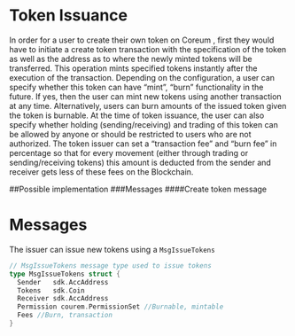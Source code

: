 
# Token Issuance

In order for a user to create their own token on Coreum , first they would have to initiate a create token transaction with the specification of the token as well as the address as to where the newly minted tokens will be transferred.
This operation mints specified tokens instantly after the execution of the transaction. Depending on the configuration, a user can specify whether this token can have “mint”, “burn” functionality in the future. If yes, then the user can mint new tokens using another transaction at any time.
Alternatively, users can burn amounts of the issued token given the token is burnable. At the time of token issuance, the user can also specify whether holding (sending/receiving) and trading of this token can be allowed by anyone or should be restricted to users who are not authorized.
The token issuer can set a “transaction fee” and “burn fee” in percentage so that for every movement (either through trading or sending/receiving tokens) this amount is deducted from the sender and receiver gets less of these fees on the Blockchain.

##Possible implementation
###Messages
####Create token message
<!--
order: 3
-->

# Messages

The issuer can issue new tokens using a `MsgIssueTokens`

```go
// MsgIssueTokens message type used to issue tokens
type MsgIssueTokens struct {
  Sender   sdk.AccAddress 
  Tokens   sdk.Coin 
  Receiver sdk.AccAddress
  Permission courem.PermissionSet //Burnable, mintable 
  Fees //Burn, transaction
}
```




